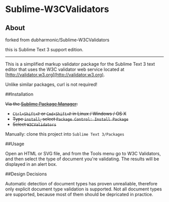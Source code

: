 Sublime-W3CValidators
=====================

## About

forked from dubharmonic/Sublime-W3CValidators

this is Sublime Text 3 support edition.

---

This is a simplified markup validator package for the Sublime Text 3 text editor that uses the W3C validator web service located at [http://validator.w3.org](http://validator.w3.org).

Unlike similar packages, curl is not required! 

##Installation

~~Via the [Sublime Package Manager](http://wbond.net/sublime_packages/package_control):~~

* ~~`Ctrl+Shift+P` or `Cmd+Shift+P` in Linux / Windows / OS X~~
* ~~Type `install`, select `Package Control: Install Package`~~
* ~~Select `W3CValidators`~~

Manually: clone this project into `Sublime Text 3/Packages`

##Usage

Open an HTML or SVG file, and from the Tools menu go to W3C Validators, and then select the type of document you're validating. The results will be displayed in an alert box.

##Design Decisions

Automatic detection of document types has proven unrealiable, therefore only explicit document type validation is supported. Not all document types are supported, because most of them should be depricated in practice.
